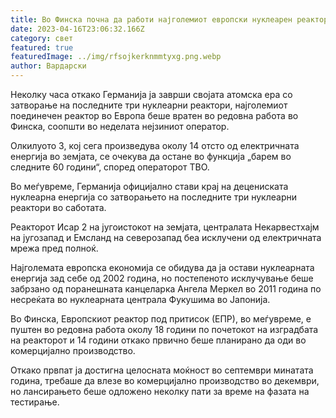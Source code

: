 ```yaml
---
title: Во Финска почна да работи најголемиот европски нуклеарен реактор
date: 2023-04-16T23:06:32.166Z
category: свет
featured: true
featuredImage: ../img/rfsojkerknmmtyxg.png.webp
author: Вардарски
---
```


Неколку часа откако Германија ја заврши својата атомска ера со затворање на последните три нуклеарни реактори, најголемиот поединечен реактор во Европа беше вратен во редовна работа во Финска, соопшти во неделата нејзиниот оператор.

Олкилуото 3, кој сега произведува околу 14 отсто од електричната енергија во земјата, се очекува да остане во функција „барем во следните 60 години“, според операторот ТВО.

Во меѓувреме, Германија официјално стави крај на децениската нуклеарна енергија со затворањето на последните три нуклеарни реактори во саботата.

Реакторот Исар 2 на југоистокот на земјата, централата Некарвестхајм на југозапад и Емсланд на северозапад беа исклучени од електричната мрежа пред полноќ.

Најголемата европска економија се обидува да ја остави нуклеарната енергија зад себе од 2002 година, но постепеното исклучување беше забрзано од поранешната канцеларка Ангела Меркел во 2011 година по несреќата во нуклеарната централа Фукушима во Јапонија.

Во Финска, Европскиот реактор под притисок (ЕПР), во меѓувреме, е пуштен во редовна работа околу 18 години по почетокот на изградбата на реакторот и 14 години откако првично беше планирано да оди во комерцијално производство.

Откако првпат ја достигна целосната моќност во септември минатата година, требаше да влезе во комерцијално производство во декември, но лансирањето беше одложено неколку пати за време на фазата на тестирање.
